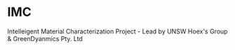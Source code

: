 # IMC
Intelleigent Material Characterization Project - Lead by UNSW Hoex's Group &amp; GreenDyanmics Pty. Ltd 

